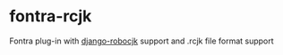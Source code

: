 # fontra-rcjk
Fontra plug-in with [django-robocjk](https://github.com/fontra/django-robo-cjk) support and .rcjk file format support
